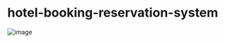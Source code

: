 # hotel-booking-reservation-system

![image](https://github.com/user-attachments/assets/e5a88975-911a-4b77-95e6-2423dd73c3ed)


